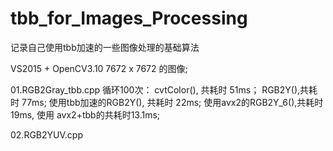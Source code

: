 # tbb_for_Images_Processing
记录自己使用tbb加速的一些图像处理的基础算法

VS2015 + OpenCV3.10    7672 x 7672 的图像;

01.RGB2Gray_tbb.cpp
循环100次： 
cvtColor(), 共耗时 51ms； 
RGB2Y(),共耗时 77ms; 使用tbb加速的RGB2Y(), 共耗时 22ms;
使用avx2的RGB2Y_6(),共耗时19ms, 使用 avx2+tbb的共耗时13.1ms;



02.RGB2YUV.cpp
